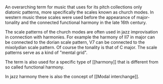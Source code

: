An overarching term for music that uses for its pitch collections only diatonic patterns, more specifically the scales known as church modes. In western music these scales were used before the appearance of major-tonality and the connected functional harmony in the late 16th century.

The scale patterns of the church modes are often used in jazz improvisation in connection with harmonies. For example the harmony of II7 in major can be connected to the dorian scale pattern, V7 can be connected to the mixolydian scale pattern. Of course the tonality is that of C major. The scale patterns serve as a kind of "mental grid".

The term is also used for a specific type of [[harmony]] that is different from so called functional harmony. 

In jazz harmony there is also the concept of [[Modal interchange]].

